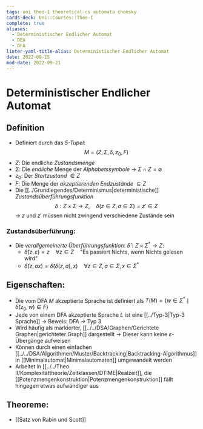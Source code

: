```yaml
---
tags: uni theo-1 theoretical-cs automata chomsky
cards-deck: Uni::Courses::Theo-I
complete: true
aliases:
  - Deterministischer Endlicher Automat
  - DEA
  - DFA
linter-yaml-title-alias: Deterministischer Endlicher Automat
date: 2022-09-15
mod-date: 2022-09-21
---
```


# Deterministischer Endlicher Automat

## Definition
- Definiert durch das *5-Tupel*:
$$M=(Z,\Sigma,\delta,z_0,F)$$
- $Z:$ Die endliche *Zustandsmenge*
- $\Sigma:$ Die *endliche* Menge der *Alphabetssymbole*
	-> $\Sigma\cap Z=\emptyset$
- $z_0:$ Der *Startzustand* $\in Z$
- $F:$ Die Menge der *akzeptierenden Endzustände* $\subseteq Z$
- Die [[../Grundlegendes/Determinismus|deterministische]] *Zustandsüberführungsfunktion* $$\delta:Z\times\Sigma\rightarrow Z,\quad\delta(z\in Z,\sigma\in\Sigma)=z'\in Z$$
	-> $z$ und $z'$ müssen nicht zwingend verschiedene Zustände sein

### Zustandsüberführung:
- Die *verallgemeinerte Überführungsfunktion*: $\hat{\delta}:Z\times\Sigma^*\rightarrow Z:$
	- $\hat{\delta}(z,\varepsilon)=z\quad\forall z\in Z\quad$"Es passiert Nichts, wenn Nichts gelesen wird"
	- $\hat{\delta}(z,ax)=\hat{\delta}(\delta(z,a),x)\quad\forall z\in Z,a\in\Sigma,x\in\Sigma^*$

## Eigenschaften:
- Die vom DFA $M$ akzeptierte Sprache ist definiert als $T(M)=\{w\in\Sigma^*\mid\hat{\delta}(z_0,w)\in F\}$
- Jede von einem DFA akzeptierte Sprache $L$ ist eine [[../Typ-3|Typ-3 Sprache]]
	-> Beweis: DFA -> Typ 3
- Wird häufig als markierter, [[../../DSA/Graphen/Gerichtete Graphen|gerichteter Graph]] dargestellt
	-> Dieser kann keine $\varepsilon$-Übergänge aufweisen
- Können durch einen einfachen [[../../DSA/Algorithmen/Muster/Backtracking|Backtracking-Algorithmus]] in [[Minimalautomat|Minimalautomaten]] umgewandelt werden
- Arbeitet in [[../../Theo II/Komplexitättheorie/Zeitklassen/DTIME|Realzeit]], die [[Potenzmengenkonstruktion|Potenzmengenkonstruktion]] fällt hingegen etwas aufwändiger aus

## Theoreme:
- [[Satz von Rabin und Scott]]